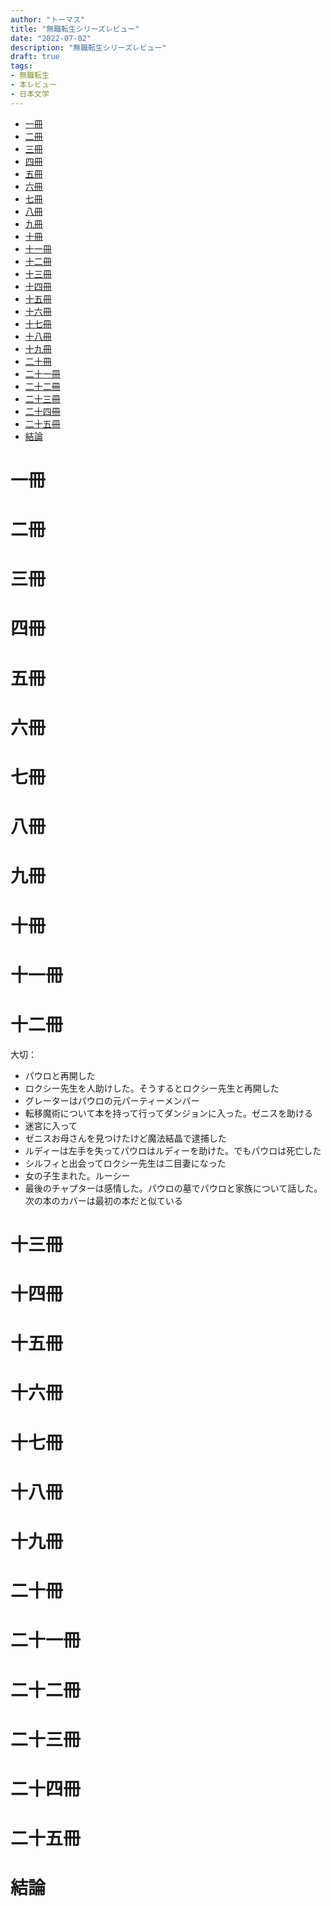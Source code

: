```yaml
---
author: "トーマス"
title: "無職転生シリーズレビュー"
date: "2022-07-02"
description: "無職転生シリーズレビュー"
draft: true
tags:
- 無職転生
- 本レビュー
- 日本文学
---
```


- [一冊](#一冊)
- [二冊](#二冊)
- [三冊](#三冊)
- [四冊](#四冊)
- [五冊](#五冊)
- [六冊](#六冊)
- [七冊](#七冊)
- [八冊](#八冊)
- [九冊](#九冊)
- [十冊](#十冊)
- [十一冊](#十一冊)
- [十二冊](#十二冊)
- [十三冊](#十三冊)
- [十四冊](#十四冊)
- [十五冊](#十五冊)
- [十六冊](#十六冊)
- [十七冊](#十七冊)
- [十八冊](#十八冊)
- [十九冊](#十九冊)
- [二十冊](#二十冊)
- [二十一冊](#二十一冊)
- [二十二冊](#二十二冊)
- [二十三冊](#二十三冊)
- [二十四冊](#二十四冊)
- [二十五冊](#二十五冊)
- [結論](#結論)

# 一冊

# 二冊

# 三冊

# 四冊

# 五冊

# 六冊

# 七冊

# 八冊

# 九冊

# 十冊

# 十一冊

# 十二冊

大切：

- パウロと再開した
- ロクシー先生を人助けした。そうするとロクシー先生と再開した
- グレーターはパウロの元パーティーメンバー
- 転移魔術について本を持って行ってダンジョンに入った。ゼニスを助ける
- 迷宮に入って
- ゼニスお母さんを見つけたけど魔法結晶で逮捕した
- ルディーは左手を失ってパウロはルディーを助けた。でもパウロは死亡した
- シルフィと出会ってロクシー先生は二目妻になった
- 女の子生まれた。ルーシー
- 最後のチャプターは感情した。パウロの墓でパウロと家族について話した。次の本のカバーは最初の本だと似ている

# 十三冊

# 十四冊

# 十五冊

# 十六冊

# 十七冊

# 十八冊

# 十九冊

# 二十冊

# 二十一冊

# 二十二冊

# 二十三冊

# 二十四冊

# 二十五冊

# 結論